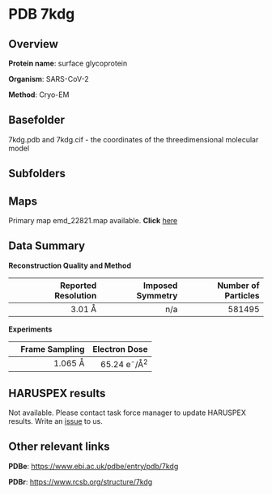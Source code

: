 # PDB 7kdg

## Overview

**Protein name**: surface glycoprotein

**Organism**: SARS-CoV-2

**Method**: Cryo-EM



## Basefolder

7kdg.pdb and 7kdg.cif - the coordinates of the threedimensional molecular model

## Subfolders









## Maps

Primary map emd_22821.map available. **Click** [here](http://ftp.wwpdb.org/pub/emdb/structures/EMD-22821/map/) 

## Data Summary
**Reconstruction Quality and Method**

|   | Reported Resolution | Imposed Symmetry | Number of Particles |
|---|-------------:|----------------:|--------------:|
|   |3.01 Å|n/a|581495|

**Experiments**

|   | Frame Sampling | Electron Dose |
|---|-------------:|----------------:|
|   |1.065 Å|65.24 e<sup>-</sup>/Å<sup>2</sup>|

## HARUSPEX results

Not available. Please contact task force manager to update HARUSPEX results. Write an [issue](https://github.com/thorn-lab/coronavirus_structural_task_force/issues) to us.

## Other relevant links 
**PDBe**:  https://www.ebi.ac.uk/pdbe/entry/pdb/7kdg
 
**PDBr**: https://www.rcsb.org/structure/7kdg 
